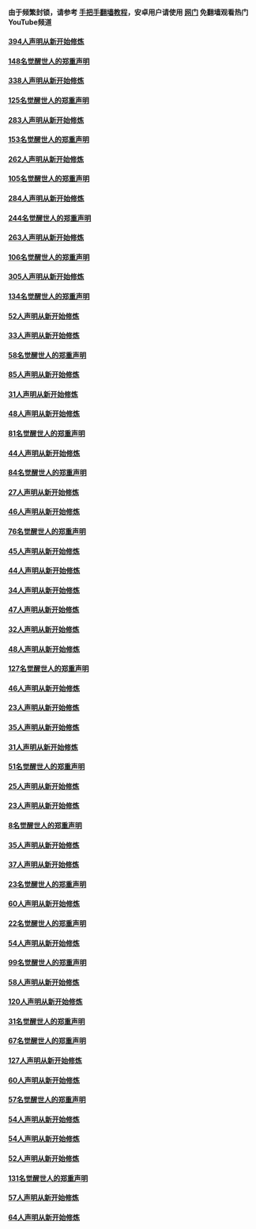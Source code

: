 #### 由于频繁封锁，请参考 [手把手翻墙教程](https://github.com/gfw-breaker/guides/wiki/)，安卓用户请使用 [网门](https://github.com/gfw-breaker/nogfw/blob/master/dl.md?t=05080801) 免翻墙观看热门YouTube频道 

#### [394人声明从新开始修炼](../pages/91/423914.md?t=05080801) 

#### [148名觉醒世人的郑重声明](../pages/91/423913.md?t=05080801) 

#### [338人声明从新开始修炼](../pages/91/423540.md?t=05080801) 

#### [125名觉醒世人的郑重声明](../pages/91/423539.md?t=05080801) 

#### [283人声明从新开始修炼](../pages/91/423296.md?t=05080801) 

#### [153名觉醒世人的郑重声明](../pages/91/423295.md?t=05080801) 

#### [262人声明从新开始修炼](../pages/91/423004.md?t=05080801) 

#### [105名觉醒世人的郑重声明](../pages/91/423003.md?t=05080801) 

#### [284人声明从新开始修炼](../pages/91/422707.md?t=05080801) 

#### [244名觉醒世人的郑重声明](../pages/91/422706.md?t=05080801) 

#### [263人声明从新开始修炼](../pages/91/422553.md?t=05080801) 

#### [106名觉醒世人的郑重声明](../pages/91/422552.md?t=05080801) 

#### [305人声明从新开始修炼](../pages/91/422153.md?t=05080801) 

#### [134名觉醒世人的郑重声明](../pages/91/422152.md?t=05080801) 

#### [52人声明从新开始修炼](../pages/91/421846.md?t=05080801) 

#### [33人声明从新开始修炼](../pages/91/421804.md?t=05080801) 

#### [58名觉醒世人的郑重声明](../pages/91/421845.md?t=05080801) 

#### [85人声明从新开始修炼](../pages/91/421769.md?t=05080801) 

#### [31人声明从新开始修炼](../pages/91/421763.md?t=05080801) 

#### [48人声明从新开始修炼](../pages/91/421605.md?t=05080801) 

#### [81名觉醒世人的郑重声明](../pages/91/421656.md?t=05080801) 

#### [44人声明从新开始修炼](../pages/91/421544.md?t=05080801) 

#### [84名觉醒世人的郑重声明](../pages/91/421543.md?t=05080801) 

#### [27人声明从新开始修炼](../pages/91/421465.md?t=05080801) 

#### [46人声明从新开始修炼](../pages/91/421454.md?t=05080801) 

#### [76名觉醒世人的郑重声明](../pages/91/421453.md?t=05080801) 

#### [45人声明从新开始修炼](../pages/91/421452.md?t=05080801) 

#### [44人声明从新开始修炼](../pages/91/421422.md?t=05080801) 

#### [34人声明从新开始修炼](../pages/91/421322.md?t=05080801) 

#### [47人声明从新开始修炼](../pages/91/421264.md?t=05080801) 

#### [32人声明从新开始修炼](../pages/91/421225.md?t=05080801) 

#### [48人声明从新开始修炼](../pages/91/421202.md?t=05080801) 

#### [127名觉醒世人的郑重声明](../pages/91/421224.md?t=05080801) 

#### [46人声明从新开始修炼](../pages/91/421203.md?t=05080801) 

#### [23人声明从新开始修炼](../pages/91/421138.md?t=05080801) 

#### [35人声明从新开始修炼](../pages/91/421122.md?t=05080801) 

#### [31人声明从新开始修炼](../pages/91/421081.md?t=05080801) 

#### [51名觉醒世人的郑重声明](../pages/91/421080.md?t=05080801) 

#### [25人声明从新开始修炼](../pages/91/421020.md?t=05080801) 

#### [23人声明从新开始修炼](../pages/91/420884.md?t=05080801) 

#### [8名觉醒世人的郑重声明](../pages/91/420883.md?t=05080801) 

#### [35人声明从新开始修炼](../pages/91/420809.md?t=05080801) 

#### [37人声明从新开始修炼](../pages/91/420766.md?t=05080801) 

#### [23名觉醒世人的郑重声明](../pages/91/420765.md?t=05080801) 

#### [60人声明从新开始修炼](../pages/91/420727.md?t=05080801) 

#### [22名觉醒世人的郑重声明](../pages/91/420726.md?t=05080801) 

#### [54人声明从新开始修炼](../pages/91/420529.md?t=05080801) 

#### [99名觉醒世人的郑重声明](../pages/91/420528.md?t=05080801) 

#### [58人声明从新开始修炼](../pages/91/420198.md?t=05080801) 

#### [120人声明从新开始修炼](../pages/91/420141.md?t=05080801) 

#### [31名觉醒世人的郑重声明](../pages/91/420197.md?t=05080801) 

#### [67名觉醒世人的郑重声明](../pages/91/420140.md?t=05080801) 

#### [127人声明从新开始修炼](../pages/91/420082.md?t=05080801) 

#### [60人声明从新开始修炼](../pages/91/420081.md?t=05080801) 

#### [57名觉醒世人的郑重声明](../pages/91/420080.md?t=05080801) 

#### [54人声明从新开始修炼](../pages/91/419533.md?t=05080801) 

#### [54人声明从新开始修炼](../pages/91/419532.md?t=05080801) 

#### [52人声明从新开始修炼](../pages/91/419531.md?t=05080801) 

#### [131名觉醒世人的郑重声明](../pages/91/419530.md?t=05080801) 

#### [57人声明从新开始修炼](../pages/91/419430.md?t=05080801) 

#### [64人声明从新开始修炼](../pages/91/419429.md?t=05080801) 

